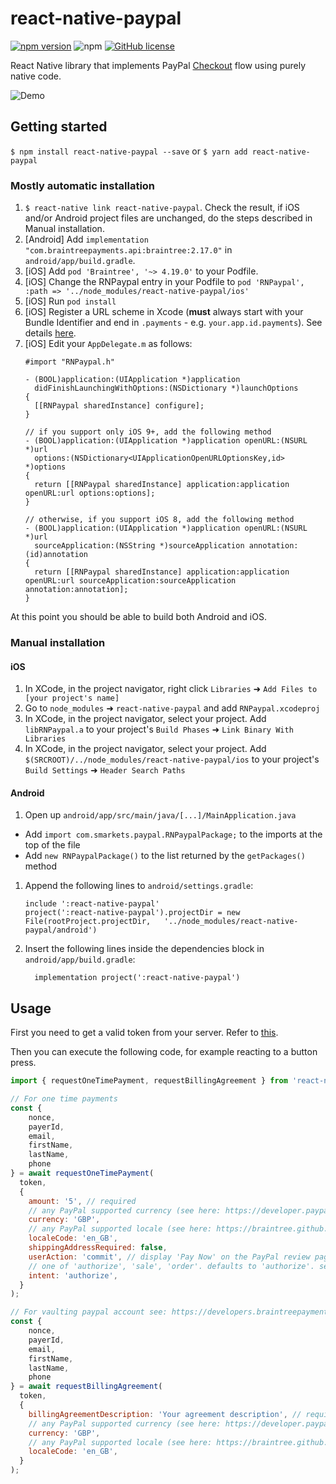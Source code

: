 # react-native-paypal

[![npm version](https://img.shields.io/npm/v/react-native-paypal.svg)](https://www.npmjs.com/package/react-native-paypal)
![npm](https://img.shields.io/npm/dm/react-native-paypal.svg)
[![GitHub license](https://img.shields.io/github/license/smarkets/react-native-paypal.svg)](https://github.com/smarkets/react-native-paypal/blob/master/LICENSE)


React Native library that implements PayPal [Checkout](https://developers.braintreepayments.com/guides/paypal/checkout-with-paypal/) flow using purely native code.

![Demo](https://smrkts.co/2yqrDKT)

## Getting started

`$ npm install react-native-paypal --save` or `$ yarn add react-native-paypal`

### Mostly automatic installation

1. `$ react-native link react-native-paypal`. Check the result, if iOS and/or Android project files are unchanged, do the steps described in Manual installation. 
1. [Android] Add `implementation "com.braintreepayments.api:braintree:2.17.0"` in `android/app/build.gradle`.
1. [iOS] Add `pod 'Braintree', '~> 4.19.0'` to your Podfile.
1. [iOS] Change the RNPaypal entry in your Podfile to `pod 'RNPaypal', :path => '../node_modules/react-native-paypal/ios'`
1. [iOS] Run `pod install`
1. [iOS] Register a URL scheme in Xcode (**must** always start with your Bundle Identifier and end in `.payments` - e.g. `your.app.id.payments`). See details [here](https://developers.braintreepayments.com/guides/paypal/client-side/ios/v4#register-a-url-type).
1. [iOS] Edit your `AppDelegate.m` as follows:
    ```objc
    #import "RNPaypal.h"

    - (BOOL)application:(UIApplication *)application 
      didFinishLaunchingWithOptions:(NSDictionary *)launchOptions
    {
      [[RNPaypal sharedInstance] configure];
    }

    // if you support only iOS 9+, add the following method
    - (BOOL)application:(UIApplication *)application openURL:(NSURL *)url
      options:(NSDictionary<UIApplicationOpenURLOptionsKey,id> *)options
    {
      return [[RNPaypal sharedInstance] application:application openURL:url options:options];
    }
    
    // otherwise, if you support iOS 8, add the following method
    - (BOOL)application:(UIApplication *)application openURL:(NSURL *)url
      sourceApplication:(NSString *)sourceApplication annotation:(id)annotation
    {
      return [[RNPaypal sharedInstance] application:application openURL:url sourceApplication:sourceApplication annotation:annotation];
    }
    
    ```

At this point you should be able to build both Android and iOS.

### Manual installation


#### iOS

1. In XCode, in the project navigator, right click `Libraries` ➜ `Add Files to [your project's name]`
1. Go to `node_modules` ➜ `react-native-paypal` and add `RNPaypal.xcodeproj`
1. In XCode, in the project navigator, select your project. Add `libRNPaypal.a` to your project's `Build Phases` ➜ `Link Binary With Libraries`
1. In XCode, in the project navigator, select your project. Add `$(SRCROOT)/../node_modules/react-native-paypal/ios` to your project's `Build Settings` ➜ `Header Search Paths`

#### Android

1. Open up `android/app/src/main/java/[...]/MainApplication.java`
  - Add `import com.smarkets.paypal.RNPaypalPackage;` to the imports at the top of the file
  - Add `new RNPaypalPackage()` to the list returned by the `getPackages()` method
1. Append the following lines to `android/settings.gradle`:
  	```
  	include ':react-native-paypal'
  	project(':react-native-paypal').projectDir = new File(rootProject.projectDir, 	'../node_modules/react-native-paypal/android')
  	```
1. Insert the following lines inside the dependencies block in `android/app/build.gradle`:
  	```
      implementation project(':react-native-paypal')
  	```


## Usage

First you need to get a valid token from your server. Refer to [this](https://developers.braintreepayments.com/start/hello-client/ios/v3#get-a-client-token).

Then you can execute the following code, for example reacting to a button press.

```javascript
import { requestOneTimePayment, requestBillingAgreement } from 'react-native-paypal'; 

// For one time payments
const {
	nonce,
	payerId,
	email,
	firstName,
	lastName,
	phone
} = await requestOneTimePayment(
  token,
  {
    amount: '5', // required
    // any PayPal supported currency (see here: https://developer.paypal.com/docs/integration/direct/rest/currency-codes/#paypal-account-payments)
    currency: 'GBP',
    // any PayPal supported locale (see here: https://braintree.github.io/braintree_ios/Classes/BTPayPalRequest.html#/c:objc(cs)BTPayPalRequest(py)localeCode)
    localeCode: 'en_GB', 
    shippingAddressRequired: false,
    userAction: 'commit', // display 'Pay Now' on the PayPal review page
    // one of 'authorize', 'sale', 'order'. defaults to 'authorize'. see details here: https://developer.paypal.com/docs/api/payments/v1/#payment-create-request-body
    intent: 'authorize', 
  }
);

// For vaulting paypal account see: https://developers.braintreepayments.com/guides/paypal/vault
const {
	nonce,
	payerId,
	email,
	firstName,
	lastName,
	phone
} = await requestBillingAgreement(
  token,
  {
    billingAgreementDescription: 'Your agreement description', // required
    // any PayPal supported currency (see here: https://developer.paypal.com/docs/integration/direct/rest/currency-codes/#paypal-account-payments)
    currency: 'GBP',
    // any PayPal supported locale (see here: https://braintree.github.io/braintree_ios/Classes/BTPayPalRequest.html#/c:objc(cs)BTPayPalRequest(py)localeCode)
    localeCode: 'en_GB',
  }
);
```
